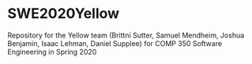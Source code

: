 # SWE2020Yellow
Repository for the Yellow team (Brittni Sutter, Samuel Mendheim, Joshua Benjamin, Isaac Lehman, Daniel Supplee) for COMP 350 Software Engineering in Spring 2020
